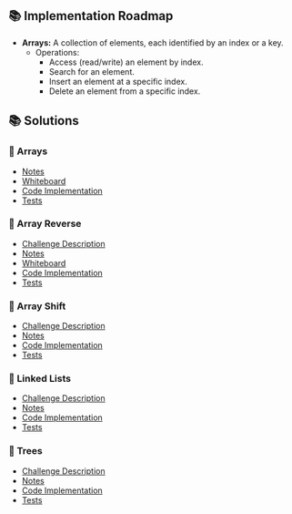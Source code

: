 ## 📚 Implementation Roadmap

- **Arrays:** A collection of elements, each identified by an index or a key.
  - Operations:
    - Access (read/write) an element by index.
    - Search for an element.
    - Insert an element at a specific index.
    - Delete an element from a specific index.

<!-- - **Sets:** A collection of distinct elements.
  - Operations:
    - Insert an element.
    - Delete an element.
    - Check if an element is present.
    - Perform set operations (union, intersection, difference). -->

<!-- - **Disjoint Set (Union-Find):** A data structure that keeps track of a set of elements partitioned into disjoint sets.
  - Operations:
    - Create a new set with element x.
    - Merge the sets containing elements x and y.
    - Determine the set to which element x belongs.
    - Path compression and union-by-rank are often used for optimization. -->

<!-- - **Linked Lists:** A sequence of elements where each element points to the next one in the sequence.
  - Operations:
    - Traverse the list.
    - Insert an element at the beginning, end, or a specific position.
    - Delete an element from the beginning, end, or a specific position.
    - Search for an element. -->

<!-- - **Skip List:** A data structure that allows fast search, insertion, and deletion of elements from a sorted sequence.
  - Operations:
    - Find the node with key x.
    - Insert a new node with key x.
    - Remove the node with key x.
    - Perform operations within a specific range efficiently. -->

<!-- - **Stacks:** A Last In, First Out (LIFO) structure where elements are added and removed from the same end.
  - Operations:
    - Push (add) an element onto the stack.
    - Pop (remove) the top element from the stack.
    - Peek (view) the top element without removing it.
    - Check if the stack is empty. -->

<!-- - **Queues:** A First In, First Out (FIFO) structure where elements are added at the rear and removed from the front.
  - Operations:
    - Enqueue (add) an element to the rear.
    - Dequeue (remove) an element from the front.
    - Peek (view) the front element without removing it.
    - Check if the queue is empty. -->

<!-- - **Deque (Double-ended Queue):** A queue where elements can be added or removed from both ends.
  - Operations:
    - Add element x to the front.
    - Add element x to the back.
    - Remove the element from the front.
    - Remove the element from the back.
    - Return the element at the front without removing it.
    - Return the element at the back without removing it. -->

<!-- - **Priority Queue:** An abstract data type similar to a regular queue or stack, but each element has an associated priority.
  - Operations:
    - Add element x to the priority queue.
    - Remove and return the minimum (or maximum) element.
    - Return the minimum (or maximum) element without removing it.
    - Ensure the heap property is maintained after an operation. -->

<!-- - **Trees:**
  - **Binary Trees:** Each node has at most two children.
  - **Binary Search Trees (BST):** A binary tree where the left child is less than or equal to the parent, and the right child is greater.
    - Operations:
      - Traverse the tree (in-order, pre-order, post-order).
      - Search for a specific node.
      - Insert a new node.
      - Delete a node.
      - Find the height or depth of the tree. -->

<!-- - **Trie:** A tree-like structure used to store a dynamic set or associative array where the keys are strings.
  - Operations:
    - Insert a word.
    - Search for a word.
    - Delete a word.
    - Autocomplete suggestions. -->

<!-- - **Hash Tables:** A data structure that implements an associative array abstract data type, where keys are mapped to values.
  - Operations:
    - Insert a key-value pair.
    - Delete a key-value pair.
    - Search for a value given a key.
    - Handle collisions (e.g., using chaining or open addressing). -->

<!-- - **Hash Maps:** Similar to hash tables, providing key-value mappings.
  - Operations:
    - Add a key-value pair to the map.
    - Remove a key-value pair based on the key.
    - Retrieve the value associated with a given key.
    - Manage situations where two keys hash to the same location. -->

<!-- - **Graphs:**
  - **Directed Graphs:** Edges have a direction.
  - **Undirected Graphs:** Edges have no direction.
  - **Weighted Graphs:** Edges have weights.
    - Operations:
      - Traverse the graph (DFS, BFS).
      - Search for a specific node.
      - Insert a new node.
      - Delete a node.
      - Check if there is a path between two nodes. -->

<!-- - **Heaps:**
  - **Min Heap:** The value of each node is less than or equal to the values of its children.
  - **Max Heap:** The value of each node is greater than or equal to the values of its children.
    - Operations:
      - Insert an element.
      - Extract the minimum or maximum element.
      - Peek at the minimum or maximum element without removing it.
      - Heapify: Maintain the heap property. -->

<!-- - **Bloom Filter:** A space-efficient probabilistic data structure used to test whether an element is a member of a set.
  - Operations
    - Add element x to the filter.
    - Check if element x is in the filter (may have false positives).
    - Remove element x from the filter (note: not always supported). -->

<!-- category = data structures or code challenge -->
<!-- ## 🌟 Challenge Example Entry

  - [Challenge Description](./data_structures_and_algorithms/example_catagory/example_challenge/example_challenge_README.md) 
  - [Notes](./notes/example_challenge_notes.md)
  - [Whiteboard](./whiteboards/example_whiteboard.jpeg)
  - [Code Implementation](./data_structures_and_algorithms/example_catagory/example_challenge/example_challenge.py)
  - [Tests](./tests/test_example_challenge.py) -->

## 📚 Solutions

### 🌟 Arrays

  <!-- - [Challenge Description](./data_structures_and_algorithms/data_structures/array_operations/array_operations_README.md)  -->
  - [Notes]()
  - [Whiteboard]()
  - [Code Implementation]()
  - [Tests]()

### 🌟 Array Reverse

  - [Challenge Description](./data_structures_and_algorithms/code_challenges/reverse_array/reverse_array_README.md) 
  - [Notes](./notes/reverse_array_notes.md)
  - [Whiteboard](./whiteboards/reverse_array.jpeg)
  - [Code Implementation](./data_structures_and_algorithms/code_challenges/reverse_array/reverse_array.py)
  - [Tests](./tests/test_reverse_array.py)

### 🌟 Array Shift

  - [Challenge Description](./data_structures_and_algorithms/code_challenges/array_shift/array_shift_README.md) 
  - [Notes](./notes/array_shift_notes.md)
  - [Code Implementation](./data_structures_and_algorithms/code_challenges/array_shift/array_shift.py)
  - [Tests](./tests/test_array_shift.py)

### 🌟 Linked Lists 

  - [Challenge Description](./data_structures_and_algorithms/data_structures/linked_lists/linked_lists_README.md) 
  - [Notes](./notes/linked_lists_notes.md)
  - [Code Implementation](./data_structures_and_algorithms/data_structures/linked_lists/linked_lists.py)
  - [Tests](./tests/test_linked_lists.py)

### 🌟 Trees

  - [Challenge Description](./data_structures_and_algorithms/data_structures/trees/trees_README.md) 
  - [Notes](./notes/trees_notes.md)
  - [Code Implementation](./data_structures_and_algorithms/data_structures/trees/trees.py)
  - [Tests](./tests/test_trees.py)